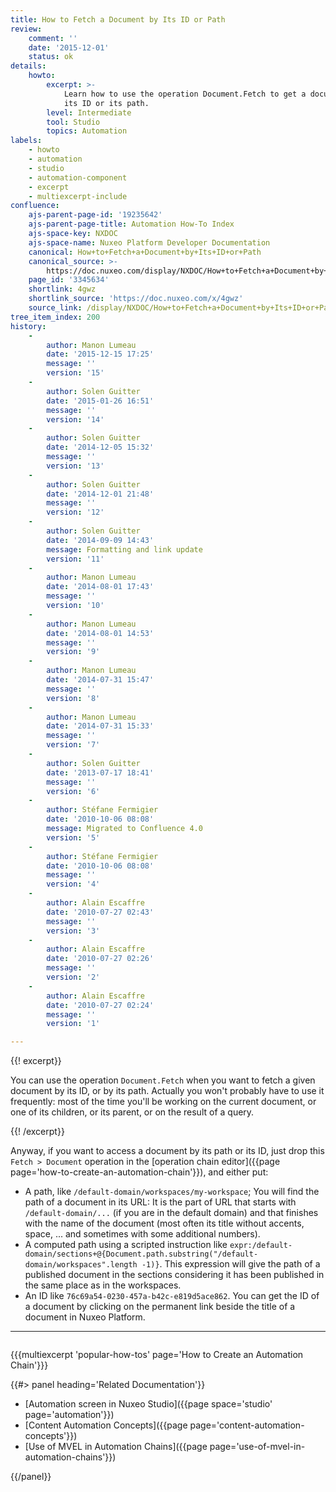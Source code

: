 ```yaml
---
title: How to Fetch a Document by Its ID or Path
review:
    comment: ''
    date: '2015-12-01'
    status: ok
details:
    howto:
        excerpt: >-
            Learn how to use the operation Document.Fetch to get a document by
            its ID or its path.
        level: Intermediate
        tool: Studio
        topics: Automation
labels:
    - howto
    - automation
    - studio
    - automation-component
    - excerpt
    - multiexcerpt-include
confluence:
    ajs-parent-page-id: '19235642'
    ajs-parent-page-title: Automation How-To Index
    ajs-space-key: NXDOC
    ajs-space-name: Nuxeo Platform Developer Documentation
    canonical: How+to+Fetch+a+Document+by+Its+ID+or+Path
    canonical_source: >-
        https://doc.nuxeo.com/display/NXDOC/How+to+Fetch+a+Document+by+Its+ID+or+Path
    page_id: '3345634'
    shortlink: 4gwz
    shortlink_source: 'https://doc.nuxeo.com/x/4gwz'
    source_link: /display/NXDOC/How+to+Fetch+a+Document+by+Its+ID+or+Path
tree_item_index: 200
history:
    -
        author: Manon Lumeau
        date: '2015-12-15 17:25'
        message: ''
        version: '15'
    -
        author: Solen Guitter
        date: '2015-01-26 16:51'
        message: ''
        version: '14'
    -
        author: Solen Guitter
        date: '2014-12-05 15:32'
        message: ''
        version: '13'
    -
        author: Solen Guitter
        date: '2014-12-01 21:48'
        message: ''
        version: '12'
    -
        author: Solen Guitter
        date: '2014-09-09 14:43'
        message: Formatting and link update
        version: '11'
    -
        author: Manon Lumeau
        date: '2014-08-01 17:43'
        message: ''
        version: '10'
    -
        author: Manon Lumeau
        date: '2014-08-01 14:53'
        message: ''
        version: '9'
    -
        author: Manon Lumeau
        date: '2014-07-31 15:47'
        message: ''
        version: '8'
    -
        author: Manon Lumeau
        date: '2014-07-31 15:33'
        message: ''
        version: '7'
    -
        author: Solen Guitter
        date: '2013-07-17 18:41'
        message: ''
        version: '6'
    -
        author: Stéfane Fermigier
        date: '2010-10-06 08:08'
        message: Migrated to Confluence 4.0
        version: '5'
    -
        author: Stéfane Fermigier
        date: '2010-10-06 08:08'
        message: ''
        version: '4'
    -
        author: Alain Escaffre
        date: '2010-07-27 02:43'
        message: ''
        version: '3'
    -
        author: Alain Escaffre
        date: '2010-07-27 02:26'
        message: ''
        version: '2'
    -
        author: Alain Escaffre
        date: '2010-07-27 02:24'
        message: ''
        version: '1'

---
```

{{! excerpt}}

You can use the operation&nbsp;`Document.Fetch` when you want to fetch a given document by its ID, or by its path. Actually you won't probably have to use it frequently: most of the time you'll be working on the current document, or one of its children, or its parent, or on the result of a query.

{{! /excerpt}}

Anyway, if you want to access a document by its path or its ID, just drop this `Fetch > Document` operation in the [operation chain editor]({{page page='how-to-create-an-automation-chain'}}), and either put:

*   A path, like `/default-domain/workspaces/my-workspace`;
    You will find the path of a document in its URL: It is the part of URL that starts with `/default-domain/...` (if you are in the default domain) and that finishes with the name of the document (most often its title without accents, space, ... and sometimes with some additional numbers).
*   A computed path using a scripted instruction like `expr:/default-domain/sections+@{Document.path.substring("/default-domain/workspaces".length -1)}`.
    This expression will give the path of a published document in the sections considering it has been published in the same place as in the workspaces.
*   An ID like `76c69a54-0230-457a-b42c-e819d5ace862`.
    You can get the ID of a document by clicking on the permanent link beside the title of a document in Nuxeo Platform.

* * *

<div class="row" data-equalizer data-equalize-on="medium"><div class="column medium-6">

{{{multiexcerpt 'popular-how-tos' page='How to Create an Automation Chain'}}}

</div><div class="column medium-6">{{#> panel heading='Related Documentation'}}

*   [Automation screen in Nuxeo Studio]({{page space='studio' page='automation'}})
*   [Content Automation Concepts]({{page page='content-automation-concepts'}})
*   [Use of MVEL in Automation Chains]({{page page='use-of-mvel-in-automation-chains'}})

{{/panel}}</div></div>
